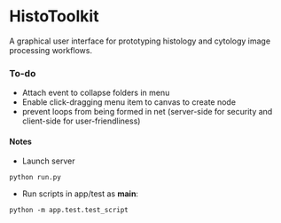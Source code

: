 # HistoToolkit

A graphical user interface for prototyping histology and cytology image processing workflows.

### To-do
* Attach event to collapse folders in menu 
* Enable click-dragging menu item to canvas to create node
* prevent loops from being formed in net (server-side for security and client-side for user-friendliness)

#### Notes
* Launch server
```
python run.py
```

* Run scripts in app/test as __main__:
```
python -m app.test.test_script
```
